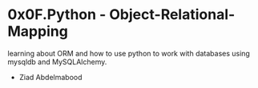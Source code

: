 # 0x0F.Python - Object-Relational-Mapping

learning about ORM and how to use python to work with databases using mysqldb and MySQLAlchemy.

- Ziad Abdelmabood